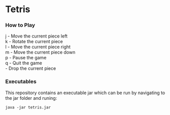 <h1>Tetris</h1>

<h3>How to Play</h3>
j - Move the current piece left<br>
k - Rotate the current piece<br>
l - Move the current piece right<br>
m - Move the current piece down<br>
p - Pause the game<br>
q - Quit the game<br>
<space> - Drop the current piece<br>

<h3>Executables</h3>

This repository contains an executable jar which can be run by navigating to the jar folder and runing:
```
java -jar tetris.jar
```

